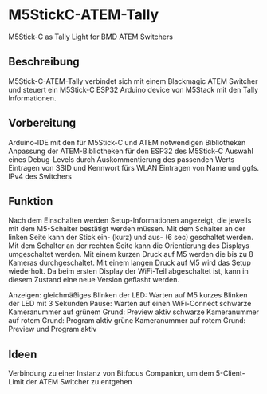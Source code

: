 # M5StickC-ATEM-Tally
M5Stick-C as Tally Light for BMD ATEM Switchers

## Beschreibung
M5Stick-C-ATEM-Tally verbindet sich mit einem Blackmagic ATEM Switcher und steuert ein M5Stick-C ESP32 Arduino device von M5Stack mit den Tally Informationen.

## Vorbereitung
Arduino-IDE mit den für M5Stick-C und ATEM notwendigen Bibliotheken
Anpassung der ATEM-Bibliotheken für den ESP32 des M5Stick-C
Auswahl eines Debug-Levels durch Auskommentierung des passenden Werts
Eintragen von SSID und Kennwort fürs WLAN
Eintragen von Name und ggfs. IPv4 des Switchers

## Funktion
Nach dem Einschalten werden Setup-Informationen angezeigt, die jeweils mit dem M5-Schalter bestätigt werden müssen. 
Mit dem Schalter an der linken Seite kann der Stick ein- (kurz) und aus- (6 sec) geschaltet werden. 
Mit dem Schalter an der rechten Seite kann die Orientierung des Displays umgeschaltet werden. 
Mit einem kurzen Druck auf M5 werden die bis zu 8 Kameras durchgeschaltet. 
Mit einem langen Druck auf M5 wird das Setup wiederholt. 
Da beim ersten Display der WiFi-Teil abgeschaltet ist, kann in diesem Zustand eine neue Version geflasht werden. 

Anzeigen:
gleichmäßiges Blinken der LED: Warten auf M5
kurzes Blinken der LED mit 3 Sekunden Pause: Warten auf einen WiFi-Connect
schwarze Kameranummer auf grünem Grund: Preview aktiv
schwarze Kameranummer auf rotem Grund: Program aktiv
grüne Kameranummer auf rotem Grund: Preview und Program aktiv

## Ideen
Verbindung zu einer Instanz von Bitfocus Companion, um dem 5-Client-Limit der ATEM Switcher zu entgehen
